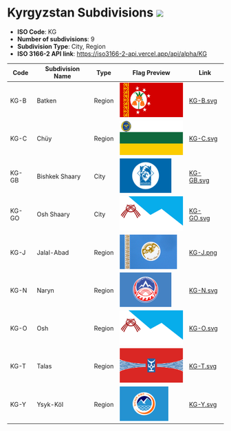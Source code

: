 # Kyrgyzstan Subdivisions ![](https://flagcdn.com/h40/kg.png)

- **ISO Code**: KG
- **Number of subdivisions**: 9
- **Subdivision Type**: City, Region
- **ISO 3166-2 API link**: https://iso3166-2-api.vercel.app/api/alpha/KG

| Code  | Subdivision Name         | Type | Flag Preview | Link |
|-------|--------------------------|--------------| -------------- |----------|
| KG-B | Batken | Region | <img src='https://raw.githubusercontent.com/amckenna41/iso3166-flags/main/iso3166-2-flags/KG/KG-B.svg' height='80'> | [KG-B.svg](https://github.com/amckenna41/iso3166-flags/blob/main/iso3166-2-flags/KG/KG-B.svg) |
| KG-C | Chüy | Region | <img src='https://raw.githubusercontent.com/amckenna41/iso3166-flags/main/iso3166-2-flags/KG/KG-C.svg' height='80'> | [KG-C.svg](https://github.com/amckenna41/iso3166-flags/blob/main/iso3166-2-flags/KG/KG-C.svg) |
| KG-GB | Bishkek Shaary | City | <img src='https://raw.githubusercontent.com/amckenna41/iso3166-flags/main/iso3166-2-flags/KG/KG-GB.svg' height='80'> | [KG-GB.svg](https://github.com/amckenna41/iso3166-flags/blob/main/iso3166-2-flags/KG/KG-GB.svg) |
| KG-GO | Osh Shaary | City | <img src='https://raw.githubusercontent.com/amckenna41/iso3166-flags/main/iso3166-2-flags/KG/KG-GO.svg' height='80'> | [KG-GO.svg](https://github.com/amckenna41/iso3166-flags/blob/main/iso3166-2-flags/KG/KG-GO.svg) |
| KG-J | Jalal-Abad | Region | <img src='https://raw.githubusercontent.com/amckenna41/iso3166-flags/main/iso3166-2-flags/KG/KG-J.png' height='80'> | [KG-J.png](https://github.com/amckenna41/iso3166-flags/blob/main/iso3166-2-flags/KG/KG-J.png) |
| KG-N | Naryn | Region | <img src='https://raw.githubusercontent.com/amckenna41/iso3166-flags/main/iso3166-2-flags/KG/KG-N.svg' height='80'> | [KG-N.svg](https://github.com/amckenna41/iso3166-flags/blob/main/iso3166-2-flags/KG/KG-N.svg) |
| KG-O | Osh | Region | <img src='https://raw.githubusercontent.com/amckenna41/iso3166-flags/main/iso3166-2-flags/KG/KG-O.svg' height='80'> | [KG-O.svg](https://github.com/amckenna41/iso3166-flags/blob/main/iso3166-2-flags/KG/KG-O.svg) |
| KG-T | Talas | Region | <img src='https://raw.githubusercontent.com/amckenna41/iso3166-flags/main/iso3166-2-flags/KG/KG-T.svg' height='80'> | [KG-T.svg](https://github.com/amckenna41/iso3166-flags/blob/main/iso3166-2-flags/KG/KG-T.svg) |
| KG-Y | Ysyk-Köl | Region | <img src='https://raw.githubusercontent.com/amckenna41/iso3166-flags/main/iso3166-2-flags/KG/KG-Y.svg' height='80'> | [KG-Y.svg](https://github.com/amckenna41/iso3166-flags/blob/main/iso3166-2-flags/KG/KG-Y.svg) |
